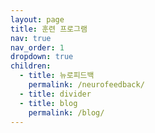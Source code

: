```yaml
---
layout: page
title: 훈련 프로그램
nav: true
nav_order: 1
dropdown: true
children:
  - title: 뉴로피드백
    permalink: /neurofeedback/
  - title: divider
  - title: blog
    permalink: /blog/
---
```

